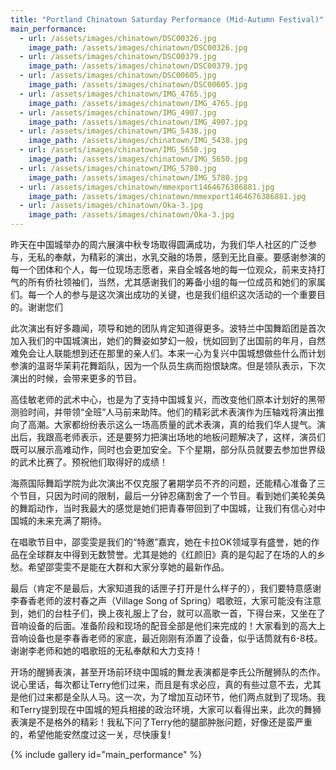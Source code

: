 ```yaml
---
title: "Portland Chinatown Saturday Performance (Mid-Autumn Festival)"
main_performance:
  - url: /assets/images/chinatown/DSC00326.jpg
    image_path: /assets/images/chinatown/DSC00326.jpg
  - url: /assets/images/chinatown/DSC00379.jpg
    image_path: /assets/images/chinatown/DSC00379.jpg
  - url: /assets/images/chinatown/DSC00605.jpg
    image_path: /assets/images/chinatown/DSC00605.jpg
  - url: /assets/images/chinatown/IMG_4765.jpg
    image_path: /assets/images/chinatown/IMG_4765.jpg
  - url: /assets/images/chinatown/IMG_4907.jpg
    image_path: /assets/images/chinatown/IMG_4907.jpg
  - url: /assets/images/chinatown/IMG_5438.jpg
    image_path: /assets/images/chinatown/IMG_5438.jpg
  - url: /assets/images/chinatown/IMG_5650.jpg
    image_path: /assets/images/chinatown/IMG_5650.jpg
  - url: /assets/images/chinatown/IMG_5780.jpg
    image_path: /assets/images/chinatown/IMG_5780.jpg
  - url: /assets/images/chinatown/mmexport1464676386881.jpg
    image_path: /assets/images/chinatown/mmexport1464676386881.jpg
  - url: /assets/images/chinatown/Oka-3.jpg
    image_path: /assets/images/chinatown/Oka-3.jpg
---
```


昨天在中国城举办的周六展演中秋专场取得圆满成功，为我们华人社区的广泛参与，无私的奉献，为精彩的演出，水乳交融的场景，感到无比自豪。要感谢参演的每一个团体和个人，每一位现场志愿者，来自全城各地的每一位观众，前来支持打气的所有侨社领袖们，当然，尤其感谢我们的筹备小组的每一位成员和她们的家属们。每一个人的参与是这次演出成功的关键，也是我们组织这次活动的一个重要目的。谢谢您们

此次演出有好多趣闻，项导和她的团队肯定知道得更多。波特兰中国舞蹈团是首次加入我们的中国城演出，她们的舞姿如梦幻一般，恍如回到了出国前的年月，自然难免会让人联能想到还在那里的亲人们。本来一心为复兴中国城想做些什么而计划参演的温哥华茉莉花舞蹈队，因为一个队员生病而抱恨缺席。但是领队表示，下次演出的时候，会带来更多的节目。

高佳敏老师的武术中心，也是为了支持中国城复兴，而改变他们原本计划好的黑带测验时间，并带领“全班”人马前来助阵。他们的精彩武术表演作为压轴戏将演出推向了高潮。大家都纷纷表示这么一场高质量的武术表演，真的给我们华人提气。演出后，我跟高老师表示，还是要努力把演出场地的地板问题解决了，这样，演员们既可以展示高难动作，同时也会更加安全。下个星期，部分队员就要去参加世界级的武术比赛了。预祝他们取得好的成绩！

海燕国际舞蹈学院为此次演出不仅克服了暑期学员不齐的问题，还能精心准备了三个节目，只因为时间的限制，最后一分钟忍痛割舍了一个节目。看到她们美轮美奂的舞蹈动作，当时我最大的感觉是她们把青春带回到了中国城，让我们有信心对中国城的未来充满了期待。

在唱歌节目中，邵雯雯是我们的“特邀”嘉宾，她在卡拉OK领域享有盛誉，她的作品在全球群友中得到无数赞誉。尤其是她的《红颜旧》真的是勾起了在场的人的乡愁。希望邵雯雯不是能在大群和大家分享她的最新作品。

最后（肯定不是最后，大家知道我的话匣子打开是什么样子的），我们要特意感谢李春香老师的波村春之声（Village Song of Spring）唱歌班，大家可能没有注意到，她们的台柱子们，换上夜礼服上了台，就可以高歌一首，下得台来，又坐在了音响设备的后面。准备阶段和现场的配音全部是他们来完成的！大家看到的高大上音响设备也是李春香老师的家底，最近刚刚有添置了设备，似乎话筒就有6-8枝。谢谢李老师和她的唱歌班的无私奉献和大力支持！

开场的醒狮表演，甚至开场前环绕中国城的舞龙表演都是李氏公所醒狮队的杰作。说心里话，每次都让Terry他们过来，而且是有求必应，真的有些过意不去，尤其是他们过来都是全队人马。这一次，为了增加互动环节，他们两点就到了现场。我和Terry提到现在中国城的短兵相接的政治环境，大家可以看得出来，此次的舞狮表演是不是格外的精彩！我私下问了Terry他的腿部肿胀问题，好像还是蛮严重的，希望他能安然度过这一关，尽快康复!

{% include gallery id="main_performance" %}
